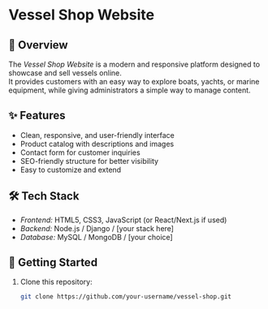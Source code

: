 # Vessel Shop Website

## 🚤 Overview
The *Vessel Shop Website* is a modern and responsive platform designed to showcase and sell vessels online.  
It provides customers with an easy way to explore boats, yachts, or marine equipment, while giving administrators a simple way to manage content.

## ✨ Features
- Clean, responsive, and user-friendly interface  
- Product catalog with descriptions and images  
- Contact form for customer inquiries  
- SEO-friendly structure for better visibility  
- Easy to customize and extend  

## 🛠 Tech Stack
- *Frontend:* HTML5, CSS3, JavaScript (or React/Next.js if used)  
- *Backend:* Node.js / Django / [your stack here]  
- *Database:* MySQL / MongoDB / [your choice]  

## 🚀 Getting Started
1. Clone this repository:
   ```bash
   git clone https://github.com/your-username/vessel-shop.git
